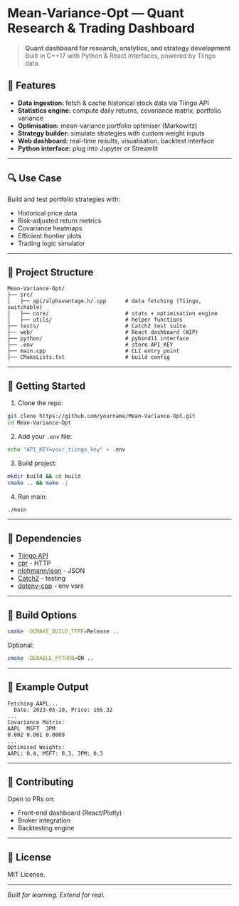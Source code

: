 # Mean-Variance-Opt — Quant Research & Trading Dashboard

> **Quant dashboard for research, analytics, and strategy development**
> Built in C++17 with Python & React interfaces, powered by Tiingo data.

## 🌟 Features

* **Data ingestion:** fetch & cache historical stock data via Tiingo API
* **Statistics engine:** compute daily returns, covariance matrix, portfolio variance
* **Optimisation:** mean-variance portfolio optimiser (Markowitz)
* **Strategy builder:** simulate strategies with custom weight inputs
* **Web dashboard:** real-time results, visualisation, backtest interface
* **Python interface:** plug into Jupyter or Streamlit

---

## 🔍 Use Case

Build and test portfolio strategies with:

* Historical price data
* Risk-adjusted return metrics
* Covariance heatmaps
* Efficient frontier plots
* Trading logic simulator

---

## 📂 Project Structure

```
Mean-Variance-Opt/
├── src/
│   ├── api/alphavantage.h/.cpp      # data fetching (Tiingo, switchable)
│   ├── core/                        # stats + optimisation engine
│   ├── utils/                       # helper functions
├── tests/                           # Catch2 test suite
├── web/                             # React dashboard (WIP)
├── python/                          # pybind11 interface
├── .env                             # store API_KEY
├── main.cpp                         # CLI entry point
├── CMakeLists.txt                   # build config
```

---

## 🚀 Getting Started

1. Clone the repo:

```bash
git clone https://github.com/yourname/Mean-Variance-Opt.git
cd Mean-Variance-Opt
```

2. Add your `.env` file:

```bash
echo "API_KEY=your_tiingo_key" > .env
```

3. Build project:

```bash
mkdir build && cd build
cmake .. && make -j
```

4. Run main:

```bash
./main
```

---

## 🧪 Dependencies

* [Tiingo API](https://api.tiingo.com/)
* [cpr](https://github.com/libcpr/cpr) - HTTP
* [nlohmann/json](https://github.com/nlohmann/json) - JSON
* [Catch2](https://github.com/catchorg/Catch2) - testing
* [dotenv-cpp](https://github.com/laserpants/dotenv-cpp) - env vars

---

## 🔧 Build Options

```bash
cmake -DCMAKE_BUILD_TYPE=Release ..
```

Optional:

```bash
cmake -DENABLE_PYTHON=ON ..
```

---

## 🎯 Example Output

```
Fetching AAPL...
  Date: 2023-05-10, Price: 165.32
...
Covariance Matrix:
AAPL  MSFT  JPM
0.002 0.001 0.0009
...
Optimised Weights:
AAPL: 0.4, MSFT: 0.3, JPM: 0.3
```

---

## 💪 Contributing

Open to PRs on:

* Front-end dashboard (React/Plotly)
* Broker integration
* Backtesting engine

---

## 📅 License

MIT License.

---

*Built for learning. Extend for real.*
